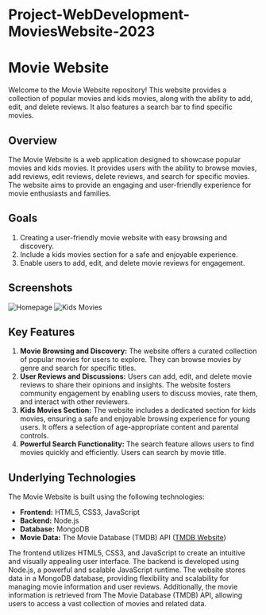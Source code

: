# Project-WebDevelopment-MoviesWebsite-2023
 
# Movie Website

Welcome to the Movie Website repository! This website provides a collection of popular movies and kids movies, along with the ability to add, edit, and delete reviews. It also features a search bar to find specific movies.

## Overview
The Movie Website is a web application designed to showcase popular movies and kids movies. It provides users with the ability to browse movies, add reviews, edit reviews, delete reviews, and search for specific movies. The website aims to provide an engaging and user-friendly experience for movie enthusiasts and families.

## Goals
1. Creating a user-friendly movie website with easy browsing and discovery.
2. Include a kids movies section for a safe and enjoyable experience.
3. Enable users to add, edit, and delete movie reviews for engagement.

## Screenshots

![Homepage]()
![Kids Movies]()

## Key Features
1. **Movie Browsing and Discovery:** The website offers a curated collection of popular movies for users to explore. They can browse movies by genre and search for specific titles.
2. **User Reviews and Discussions:** Users can add, edit, and delete movie reviews to share their opinions and insights. The website fosters community engagement by enabling users to discuss movies, rate them, and interact with other reviewers.
3. **Kids Movies Section:** The website includes a dedicated section for kids movies, ensuring a safe and enjoyable browsing experience for young users. It offers a selection of age-appropriate content and parental controls.
4. **Powerful Search Functionality:** The search feature allows users to find movies quickly and efficiently. Users can search by movie title.

## Underlying Technologies
The Movie Website is built using the following technologies:
- **Frontend:** HTML5, CSS3, JavaScript
- **Backend:** Node.js
- **Database:** MongoDB
- **Movie Data:** The Movie Database (TMDB) API ([TMDB Website](https://www.themoviedb.org/))

The frontend utilizes HTML5, CSS3, and JavaScript to create an intuitive and visually appealing user interface. The backend is developed using Node.js, a powerful and scalable JavaScript runtime. The website stores data in a MongoDB database, providing flexibility and scalability for managing movie information and user reviews. Additionally, the movie information is retrieved from The Movie Database (TMDB) API, allowing users to access a vast collection of movies and related data.
